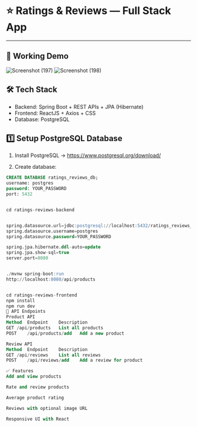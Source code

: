 # ⭐ Ratings & Reviews — Full Stack App

---

## 🚀 Working Demo

![Screenshot (197)](https://github.com/user-attachments/assets/ec81c092-2c7e-454b-978a-ddb452b0df2d)
![Screenshot (198)](https://github.com/user-attachments/assets/86ffa4b4-b3c1-4e25-a4ff-a0af992d88ba)


## 🛠️ Tech Stack

- Backend: Spring Boot + REST APIs + JPA (Hibernate)
- Frontend: ReactJS + Axios + CSS
- Database: PostgreSQL


## 1️⃣ Setup PostgreSQL Database

1. Install PostgreSQL → https://www.postgresql.org/download/  

2. Create database:

```sql
CREATE DATABASE ratings_reviews_db;
username: postgres
password: YOUR_PASSWORD
port: 5432


cd ratings-reviews-backend


spring.datasource.url=jdbc:postgresql://localhost:5432/ratings_reviews_db
spring.datasource.username=postgres
spring.datasource.password=YOUR_PASSWORD

spring.jpa.hibernate.ddl-auto=update
spring.jpa.show-sql=true
server.port=8080


./mvnw spring-boot:run
http://localhost:8080/api/products


cd ratings-reviews-frontend
npm install
npm run dev
📝 API Endpoints
Product API
Method	Endpoint	Description
GET	/api/products	List all products
POST	/api/products/add	Add a new product

Review API
Method	Endpoint	Description
GET	/api/reviews	List all reviews
POST	/api/reviews/add	Add a review for product

✅ Features
Add and view products

Rate and review products

Average product rating

Reviews with optional image URL

Responsive UI with React



